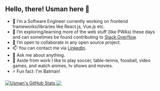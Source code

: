 ## Hello, there! Usman here 👋

- 🔭 I’m a Software Engineer currently working on frontend frameworks/libraries like React.js, Vue.js etc.
- 🌱 I’m exploring/learning more of the web stuff (like PWAs) these days and can sometimes be found contributing to [Stack Overflow](https://stackoverflow.com/users/8075393/usafder).
- 👯 I’m open to collaborate in any open source project.
- 📫 You can contact me via [LinkedIn](https://www.linkedin.com/in/syed-usman-safder).
- 💬 Ask me about anything.
- 🎲 Aside from work I like to play soccer, table-tennis, foosball, video games, and watch animes, tv shows and movies.
- ⚡ Fun fact: I'm Batman!

<a href="https://github.com/usafder/usafder">
  <img align="center" src="https://github-readme-stats.vercel.app/api?username=usafder&show_icons=true&count_private=true&theme=tokyonight" alt="Usman's GitHub Stats" />
</a>
<a href="https://github.com/usafder/usafder">
  <img align="center" src="https://github-readme-stats.vercel.app/api/top-langs/?username=usafder&layout=compact&theme=tokyonight" />
</a>
